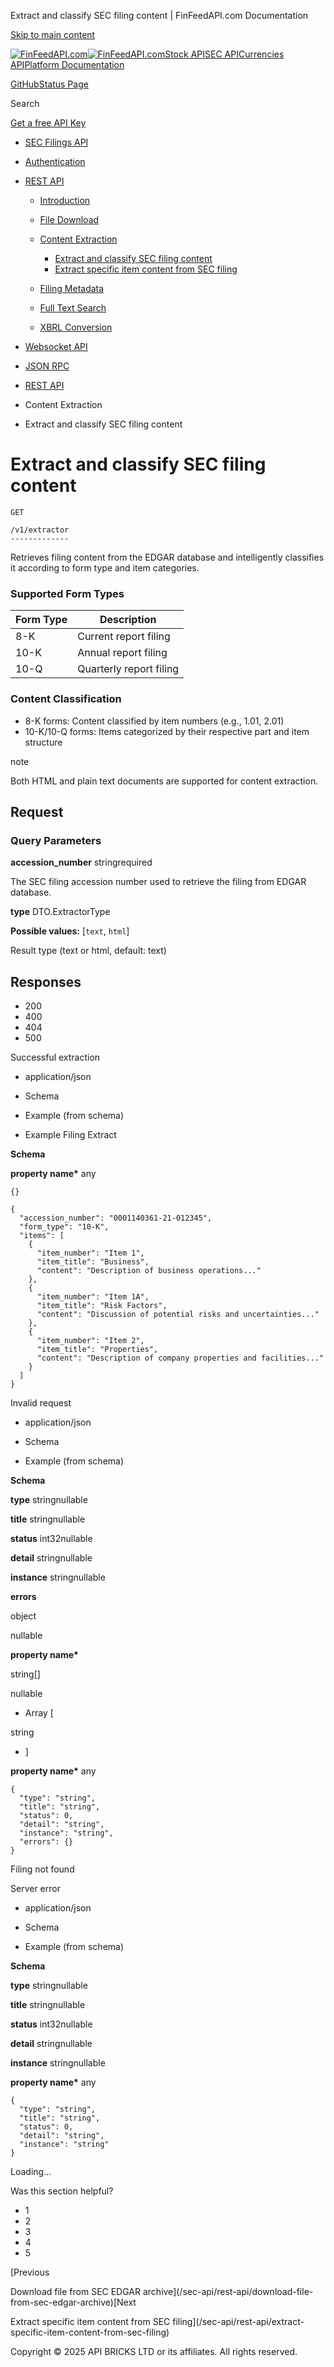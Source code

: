 Extract and classify SEC filing content | FinFeedAPI.com Documentation




[Skip to main content](#__docusaurus_skipToContent_fallback)

[![FinFeedAPI.com](https://cdn.sanity.io/images/xpx4czto/production/875913d8710b3054c19fad19673dc5592614265e-773x184.svg)![FinFeedAPI.com](https://cdn.sanity.io/images/xpx4czto/production/875913d8710b3054c19fad19673dc5592614265e-773x184.svg)](https://www.finfeedapi.com)[Stock API](/stock-api/)[SEC API](/sec-api/)[Currencies API](/currencies-api/)[Platform Documentation](/general/authentication)

[GitHub](https://github.com/api-bricks/api-bricks-sdk)[Status Page](https://status.finfeedapi.com)

Search

[Get a free API Key](https://console.finfeedapi.com/?link=/apikeys/create)

* [SEC Filings API](/sec-api/)
* [Authentication](/sec-api/authentication)
* [REST API](/sec-api/rest-api/finfeedapi-sec-rest-api)

  + [Introduction](/sec-api/rest-api/finfeedapi-sec-rest-api)
  + [File Download](/sec-api/rest-api/download-file-from-sec-edgar-archive)
  + [Content Extraction](/sec-api/rest-api/extract-and-classify-sec-filing-content)

    - [Extract and classify SEC filing content](/sec-api/rest-api/extract-and-classify-sec-filing-content)
    - [Extract specific item content from SEC filing](/sec-api/rest-api/extract-specific-item-content-from-sec-filing)
  + [Filing Metadata](/sec-api/rest-api/query-sec-filing-metadata)
  + [Full Text Search](/sec-api/rest-api/full-text-search-of-sec-filing-documents)
  + [XBRL Conversion](/sec-api/rest-api/convert-xbrl-data-to-json-format)
* [Websocket API](/sec-api/websocket/)
* [JSON RPC](/sec-api/jsonrpc-api)

* [REST API](/sec-api/rest-api/finfeedapi-sec-rest-api)
* Content Extraction
* Extract and classify SEC filing content

Extract and classify SEC filing content
=======================================

```
GET

/v1/extractor
-------------
```

Retrieves filing content from the EDGAR database and intelligently classifies it according to form type and item categories.

### Supported Form Types[​](/sec-api/rest-api/extract-and-classify-sec-filing-content#supported-form-types "Direct link to Supported Form Types")

| Form Type | Description |
| --- | --- |
| 8-K | Current report filing |
| 10-K | Annual report filing |
| 10-Q | Quarterly report filing |

### Content Classification[​](/sec-api/rest-api/extract-and-classify-sec-filing-content#content-classification "Direct link to Content Classification")

* 8-K forms: Content classified by item numbers (e.g., 1.01, 2.01)
* 10-K/10-Q forms: Items categorized by their respective part and item structure

note

Both HTML and plain text documents are supported for content extraction.

Request[​](/sec-api/rest-api/extract-and-classify-sec-filing-content#request "Direct link to Request")
------------------------------------------------------------------------------------------------------

### Query Parameters

**accession\_number** stringrequired

The SEC filing accession number used to retrieve the filing from EDGAR database.

**type** DTO.ExtractorType

**Possible values:** [`text`, `html`]

Result type (text or html, default: text)

Responses[​](/sec-api/rest-api/extract-and-classify-sec-filing-content#responses "Direct link to Responses")
------------------------------------------------------------------------------------------------------------

* 200
* 400
* 404
* 500

Successful extraction

* application/json

* Schema
* Example (from schema)
* Example Filing Extract

**Schema**

**property name\*** any

```
{}
```

```
{  
  "accession_number": "0001140361-21-012345",  
  "form_type": "10-K",  
  "items": [  
    {  
      "item_number": "Item 1",  
      "item_title": "Business",  
      "content": "Description of business operations..."  
    },  
    {  
      "item_number": "Item 1A",  
      "item_title": "Risk Factors",  
      "content": "Discussion of potential risks and uncertainties..."  
    },  
    {  
      "item_number": "Item 2",  
      "item_title": "Properties",  
      "content": "Description of company properties and facilities..."  
    }  
  ]  
}
```

Invalid request

* application/json

* Schema
* Example (from schema)

**Schema**

**type** stringnullable

**title** stringnullable

**status** int32nullable

**detail** stringnullable

**instance** stringnullable

**errors**

object

nullable

**property name\***

string[]

nullable

* Array [

string

* ]

**property name\*** any

```
{  
  "type": "string",  
  "title": "string",  
  "status": 0,  
  "detail": "string",  
  "instance": "string",  
  "errors": {}  
}
```

Filing not found

Server error

* application/json

* Schema
* Example (from schema)

**Schema**

**type** stringnullable

**title** stringnullable

**status** int32nullable

**detail** stringnullable

**instance** stringnullable

**property name\*** any

```
{  
  "type": "string",  
  "title": "string",  
  "status": 0,  
  "detail": "string",  
  "instance": "string"  
}
```

Loading...

Was this section helpful?

* 1
* 2
* 3
* 4
* 5

[Previous

Download file from SEC EDGAR archive](/sec-api/rest-api/download-file-from-sec-edgar-archive)[Next

Extract specific item content from SEC filing](/sec-api/rest-api/extract-specific-item-content-from-sec-filing)

Copyright © 2025 API BRICKS LTD or its affiliates. All rights reserved.